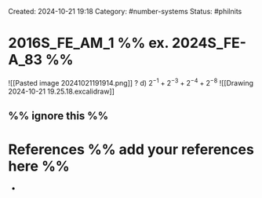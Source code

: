 Created: 2024-10-21 19:18
Category: #number-systems
Status: #philnits



# 2016S_FE_AM_1 %% ex. 2024S_FE-A_83 %%

![[Pasted image 20241021191914.png]]
? 
d) $2^{-1}+2^{-3}+2^{-4}+2^{-8}$
![[Drawing 2024-10-21 19.25.18.excalidraw]]




%% ignore this %%
---









# References %% add your references here %%
- 